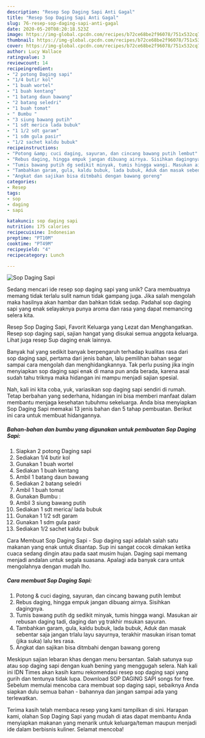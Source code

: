 ```yaml
---
description: "Resep Sop Daging Sapi Anti Gagal"
title: "Resep Sop Daging Sapi Anti Gagal"
slug: 76-resep-sop-daging-sapi-anti-gagal
date: 2020-05-20T08:20:18.523Z
image: https://img-global.cpcdn.com/recipes/b72ce68be2f96078/751x532cq70/sop-daging-sapi-foto-resep-utama.jpg
thumbnail: https://img-global.cpcdn.com/recipes/b72ce68be2f96078/751x532cq70/sop-daging-sapi-foto-resep-utama.jpg
cover: https://img-global.cpcdn.com/recipes/b72ce68be2f96078/751x532cq70/sop-daging-sapi-foto-resep-utama.jpg
author: Lucy Wallace
ratingvalue: 3
reviewcount: 14
recipeingredient:
- "2 potong Daging sapi"
- "1/4 butir kol"
- "1 buah wortel"
- "1 buah kentang"
- "1 batang daun bawang"
- "2 batang seledri"
- "1 buah tomat"
- " Bumbu "
- "3 siung bawang putih"
- "1 sdt merica lada bubuk"
- "1 1/2 sdt garam"
- "1 sdm gula pasir"
- "1/2 sachet kaldu bubuk"
recipeinstructions:
- "Potong &amp; cuci daging, sayuran, dan cincang bawang putih lembut"
- "Rebus daging, hingga empuk jangan dibuang airnya. Sisihkan dagingnya."
- "Tumis bawang putih dg sedikit minyak, tumis hingga wangi. Masukan air rebusan daging tadi, daging dan yg trakhir msukan sayuran."
- "Tambahkan garam, gula, kaldu bubuk, lada bubuk, Aduk dan masak sebentar saja jangan trlalu layu sayurnya, terakhir masukan irisan tomat (jika suka) lalu tes rasa."
- "Angkat dan sajikan bisa ditmbahi dengan bawang goreng"
categories:
- Resep
tags:
- sop
- daging
- sapi

katakunci: sop daging sapi 
nutrition: 175 calories
recipecuisine: Indonesian
preptime: "PT10M"
cooktime: "PT49M"
recipeyield: "4"
recipecategory: Lunch

---
```



![Sop Daging Sapi](https://img-global.cpcdn.com/recipes/b72ce68be2f96078/751x532cq70/sop-daging-sapi-foto-resep-utama.jpg)

Sedang mencari ide resep sop daging sapi yang unik? Cara membuatnya memang tidak terlalu sulit namun tidak gampang juga. Jika salah mengolah maka hasilnya akan hambar dan bahkan tidak sedap. Padahal sop daging sapi yang enak selayaknya punya aroma dan rasa yang dapat memancing selera kita.

Resep Sop Daging Sapi, Favorit Keluarga yang Lezat dan Menghangatkan. Resep sop daging sapi, sajian hangat yang disukai semua anggota keluarga. Lihat juga resep Sup daging enak lainnya.

Banyak hal yang sedikit banyak berpengaruh terhadap kualitas rasa dari sop daging sapi, pertama dari jenis bahan, lalu pemilihan bahan segar sampai cara mengolah dan menghidangkannya. Tak perlu pusing jika ingin menyiapkan sop daging sapi enak di mana pun anda berada, karena asal sudah tahu triknya maka hidangan ini mampu menjadi sajian spesial.


Nah, kali ini kita coba, yuk, variasikan sop daging sapi sendiri di rumah. Tetap berbahan yang sederhana, hidangan ini bisa memberi manfaat dalam membantu menjaga kesehatan tubuhmu sekeluarga. Anda bisa menyiapkan Sop Daging Sapi memakai 13 jenis bahan dan 5 tahap pembuatan. Berikut ini cara untuk membuat hidangannya.

<!--inarticleads1-->

##### Bahan-bahan dan bumbu yang digunakan untuk pembuatan Sop Daging Sapi:

1. Siapkan 2 potong Daging sapi
1. Sediakan 1/4 butir kol
1. Gunakan 1 buah wortel
1. Sediakan 1 buah kentang
1. Ambil 1 batang daun bawang
1. Sediakan 2 batang seledri
1. Ambil 1 buah tomat
1. Gunakan  Bumbu :
1. Ambil 3 siung bawang putih
1. Sediakan 1 sdt merica/ lada bubuk
1. Gunakan 1 1/2 sdt garam
1. Gunakan 1 sdm gula pasir
1. Sediakan 1/2 sachet kaldu bubuk


Cara Membuat Sop Daging Sapi - Sup daging sapi adalah salah satu makanan yang enak untuk disantap. Sup ini sangat cocok dimakan ketika cuaca sedang dingin atau pada saat musim hujan. Daging sapi memang menjadi andalan untuk segala suasana. Apalagi ada banyak cara untuk mengolahnya dengan mudah lho. 

<!--inarticleads2-->

##### Cara membuat Sop Daging Sapi:

1. Potong &amp; cuci daging, sayuran, dan cincang bawang putih lembut
1. Rebus daging, hingga empuk jangan dibuang airnya. Sisihkan dagingnya.
1. Tumis bawang putih dg sedikit minyak, tumis hingga wangi. Masukan air rebusan daging tadi, daging dan yg trakhir msukan sayuran.
1. Tambahkan garam, gula, kaldu bubuk, lada bubuk, Aduk dan masak sebentar saja jangan trlalu layu sayurnya, terakhir masukan irisan tomat (jika suka) lalu tes rasa.
1. Angkat dan sajikan bisa ditmbahi dengan bawang goreng


Meskipun sajian lebaran khas dengan menu bersantan. Salah satunya sup atau sop daging sapi dengan kuah bening yang menggugah selera. Nah kali ini IDN Times akan kasih kamu rekomendasi resep sop daging sapi yang gurih dan tentunya tidak lupa. Download SOP DAGING SAPI songs for free. Sebelum memulai mencoba cara membuat sop daging sapi, sebaiknya Anda siapkan dulu semua bahan - bahannya dan jangan sampai ada yang terlewatkan. 

Terima kasih telah membaca resep yang kami tampilkan di sini. Harapan kami, olahan Sop Daging Sapi yang mudah di atas dapat membantu Anda menyiapkan makanan yang menarik untuk keluarga/teman maupun menjadi ide dalam berbisnis kuliner. Selamat mencoba!
